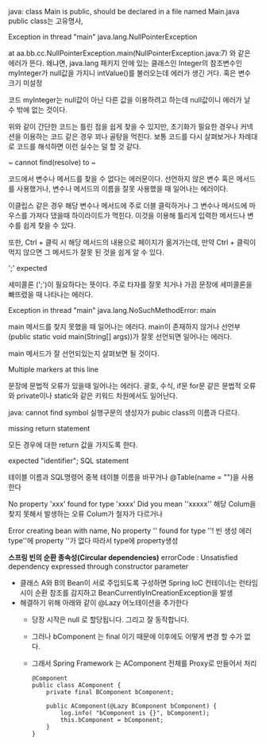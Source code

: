 java: class Main is public, should be declared in a file named Main.java
public class는 고유명사,

Exception in thread "main" java.lang.NullPointerException 

at aa.bb.cc.NullPointerException.main(NullPointerException.java:7) 와 같은 에러가 뜬다. 왜냐면, java.lang 패키지 안에 있는 클래스인 Integer의 참조변수인 myInteger가 null값을 가지니 intValue()를 불러오는데 에러가 생긴 거다. 혹은 변수 크기 미설정



 코드 myInteger는 null값이 아닌 다른 값을 이용하려고 하는데 null값이니 에러가 날 수 밖에 없는 것이다.

 

 위와 같이 간단한 코드는 틀린 점을 쉽게 찾을 수 있지만, 초기화가 필요한 경우나 커넥션을 이용하는 코드 같은 경우 꾀나 골탕을 먹힌다. 보통 코드를 다시 살펴보거나 차례대로 코드를 해석하면 이런 실수는 덜 할 것 같다.



~ cannot find(resolve) to ~

 코드에서 변수나 메서드를 찾을 수 없다는 에러문이다. 선언하지 않은 변수 혹은 메서드를 사용했거나, 변수나 메서드의 이름을 잘못 사용했을 때 일어나는 에러이다. 



 이클립스 같은 경우 해당 변수나 메서드에 주로 더블 클릭하거나 그 변수나 메서드에 마우스를 가져다 댔을때 하이라이트가 먹힌다. 이것을 이용해 틀리게 입력한 메서드나 변수를 쉽게 찾을 수 있다.



 또한, Ctrl + 클릭 시 해당 메서드의 내용으로 페이지가 옮겨가는데, 만약 Ctrl + 클릭이 먹지 않으면 그 메서드가 잘못 된 것을 쉽게 알 수 있다.



';' expected

 세미콜론 (';')이 필요하다는 뜻이다. 주로 타자를 잘못 치거나 가끔 문장에 세미콜론을 빠뜨렸을 때 나타나는 에러다.



Exception in thread "main" java.lang.NoSuchMethodError: main

 main 메서드를 찾지 못했을 때 일어나는 에러다. main이 존재하지 않거나 선언부(public static void main(String[] args))가 잘못 선언되면 일어나는 에러다. 

 main 메서드가 잘 선언되있는지 살펴보면 될 것이다.



Multiple markers at this line

 문장에 문법적 오류가 있을때 일어나는 에러다. 괄호, 수식, if문 for문 같은 문법적 오류와 private이나 static와 같은 키워드 차원에서도 일어난다.
 
 java: cannot find symbol
실행구문의 생성자가 pubic class의 이름과 다르다.
 
 missing return statement
 
 모든 경우에 대한 return 값을 가지도록 한다.
 
 expected "identifier"; SQL statement
 
 테이블 이름과 SQL명령어 중복
 테이블 이름을 바꾸거나 @Table(name = "")을 사용한다
 
 No property 'xxx' found for type 'xxxx' Did you mean ''xxxxx''
 해당 Colum을 찾지 못해서 발생하는 오류 Colum가 철자가 다르거나 
 
 Error creating bean with name, No property '' found for type ''!
 빈 생성 에러 type''에 property ''가 없다 따라서 type에 property생성
 
 **스프링 빈의 순환 종속성(Circular dependencies)**
 errorCode : Unsatisfied dependency expressed through constructor parameter
  - 클래스 A와 B의 Bean이 서로 주입되도록 구성하면 Spring IoC 컨테이너는 런타임시이 순환 참조를 감지하고 BeanCurrentlyInCreationException을 발생
  - 해결하기 위해 아래와 같이 @Lazy 어노테이션을 추가한다
    - 당장 시작은 null 로 할당됩니다. 그리고 잘 동작합니다.
    - 그러나 bComponent 는 final 이기 때문에 이후에도 어떻게 변경 할 수가 없다.
    -  그래서 Spring Framework 는 AComponent 전체를 Proxy로 만들어서 처리


           @Component
           public class AComponent {
               private final BComponent bComponent;

               public AComponent(@Lazy BComponent bComponent) {
                   log.info( "bComponent is {}", bComponent);
                   this.bComponent = bComponent;
               }
           }
